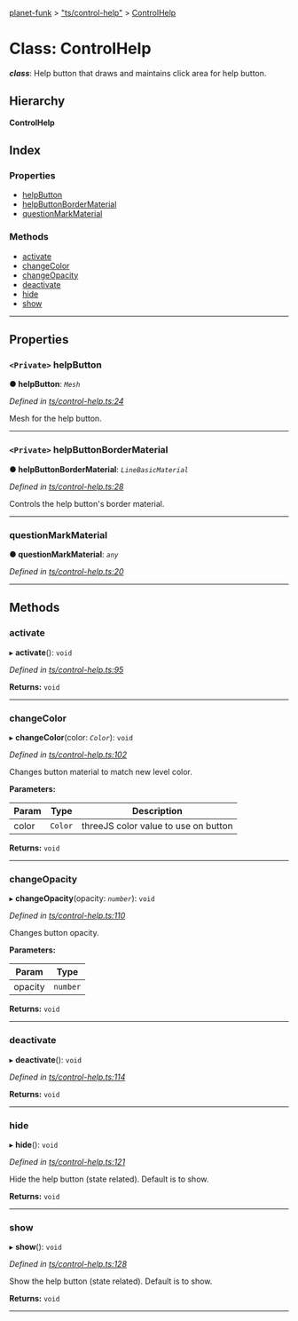 [planet-funk](../README.md) > ["ts/control-help"](../modules/_ts_control_help_.md) > [ControlHelp](../classes/_ts_control_help_.controlhelp.md)

# Class: ControlHelp

*__class__*: Help button that draws and maintains click area for help button.

## Hierarchy

**ControlHelp**

## Index

### Properties

* [helpButton](_ts_control_help_.controlhelp.md#helpbutton)
* [helpButtonBorderMaterial](_ts_control_help_.controlhelp.md#helpbuttonbordermaterial)
* [questionMarkMaterial](_ts_control_help_.controlhelp.md#questionmarkmaterial)

### Methods

* [activate](_ts_control_help_.controlhelp.md#activate)
* [changeColor](_ts_control_help_.controlhelp.md#changecolor)
* [changeOpacity](_ts_control_help_.controlhelp.md#changeopacity)
* [deactivate](_ts_control_help_.controlhelp.md#deactivate)
* [hide](_ts_control_help_.controlhelp.md#hide)
* [show](_ts_control_help_.controlhelp.md#show)

---

## Properties

<a id="helpbutton"></a>

### `<Private>` helpButton

**● helpButton**: *`Mesh`*

*Defined in [ts/control-help.ts:24](https://github.com/WilliamRADFunk/planet-funk/blob/8aaa3ac/src/ts/control-help.ts#L24)*

Mesh for the help button.

___
<a id="helpbuttonbordermaterial"></a>

### `<Private>` helpButtonBorderMaterial

**● helpButtonBorderMaterial**: *`LineBasicMaterial`*

*Defined in [ts/control-help.ts:28](https://github.com/WilliamRADFunk/planet-funk/blob/8aaa3ac/src/ts/control-help.ts#L28)*

Controls the help button's border material.

___
<a id="questionmarkmaterial"></a>

###  questionMarkMaterial

**● questionMarkMaterial**: *`any`*

*Defined in [ts/control-help.ts:20](https://github.com/WilliamRADFunk/planet-funk/blob/8aaa3ac/src/ts/control-help.ts#L20)*

___

## Methods

<a id="activate"></a>

###  activate

▸ **activate**(): `void`

*Defined in [ts/control-help.ts:95](https://github.com/WilliamRADFunk/planet-funk/blob/8aaa3ac/src/ts/control-help.ts#L95)*

**Returns:** `void`

___
<a id="changecolor"></a>

###  changeColor

▸ **changeColor**(color: *`Color`*): `void`

*Defined in [ts/control-help.ts:102](https://github.com/WilliamRADFunk/planet-funk/blob/8aaa3ac/src/ts/control-help.ts#L102)*

Changes button material to match new level color.

**Parameters:**

| Param | Type | Description |
| ------ | ------ | ------ |
| color | `Color` |  threeJS color value to use on button |

**Returns:** `void`

___
<a id="changeopacity"></a>

###  changeOpacity

▸ **changeOpacity**(opacity: *`number`*): `void`

*Defined in [ts/control-help.ts:110](https://github.com/WilliamRADFunk/planet-funk/blob/8aaa3ac/src/ts/control-help.ts#L110)*

Changes button opacity.

**Parameters:**

| Param | Type |
| ------ | ------ |
| opacity | `number` |

**Returns:** `void`

___
<a id="deactivate"></a>

###  deactivate

▸ **deactivate**(): `void`

*Defined in [ts/control-help.ts:114](https://github.com/WilliamRADFunk/planet-funk/blob/8aaa3ac/src/ts/control-help.ts#L114)*

**Returns:** `void`

___
<a id="hide"></a>

###  hide

▸ **hide**(): `void`

*Defined in [ts/control-help.ts:121](https://github.com/WilliamRADFunk/planet-funk/blob/8aaa3ac/src/ts/control-help.ts#L121)*

Hide the help button (state related). Default is to show.

**Returns:** `void`

___
<a id="show"></a>

###  show

▸ **show**(): `void`

*Defined in [ts/control-help.ts:128](https://github.com/WilliamRADFunk/planet-funk/blob/8aaa3ac/src/ts/control-help.ts#L128)*

Show the help button (state related). Default is to show.

**Returns:** `void`

___

